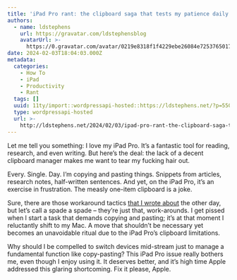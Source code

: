 ```yaml
---
title: 'iPad Pro rant: the clipboard saga that tests my patience daily'
authors:
  - name: ldstephens
    url: https://gravatar.com/ldstephensblog
    avatarUrl: >-
      https://0.gravatar.com/avatar/0219e8318f1f4229ebe26084e7253765017f43ca0c631be37dc6d0b8ad6e40a4?s=96&d=identicon&r=G
date: 2024-02-03T18:04:03.000Z
metadata:
  categories:
    - How To
    - iPad
    - Productivity
    - Rant
  tags: []
  uuid: 11ty/import::wordpressapi-hosted::https://ldstephens.net/?p=5504
  type: wordpressapi-hosted
  url: >-
    http://ldstephens.net/2024/02/03/ipad-pro-rant-the-clipboard-saga-that-tests-my-patience-daily/
---
```

Let me tell you something: I love my iPad Pro. It’s a fantastic tool for reading, research, and even writing. But here’s the deal: the lack of a decent clipboard manager makes me want to tear my fucking hair out.

Every. Single. Day. I’m copying and pasting things. Snippets from articles, research notes, half-written sentences. And yet, on the iPad Pro, it’s an exercise in frustration. The measly one-item clipboard is a joke.

Sure, there are those workaround tactics [that I wrote about](https://ldstephens.net/2024/01/18/conquer-the-clipboard-in-ipados-my-system-for-always-on-copying/) the other day, but let’s call a spade a spade – they’re just that, work-arounds. I get pissed when I start a task that demands copying and pasting; it’s at that moment I reluctantly shift to my Mac. A move that shouldn’t be necessary yet becomes an unavoidable ritual due to the iPad Pro’s clipboard limitations.

Why should I be compelled to switch devices mid-stream just to manage a fundamental function like copy-pasting? This iPad Pro issue really bothers me, even though I enjoy using it. It deserves better, and it’s high time Apple addressed this glaring shortcoming. Fix it please, Apple.
